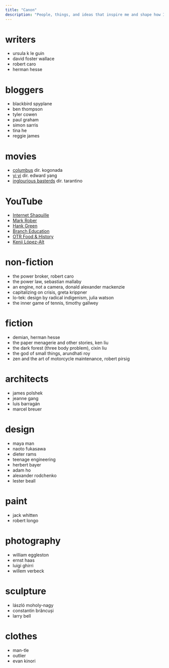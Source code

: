 ```yaml
---
title: "Canon"
description: "People, things, and ideas that inspire me and shape how I think about the world. This is a living document. I’m less interested in single, isolated works; what draws to those listed is a kind of Midas touch to me around what they create."
---
```


# writers

- ursula k le guin
- david foster wallace
- robert caro
- herman hesse

# bloggers

- blackbird spyplane
- ben thompson
- tyler cowen
- paul graham
- simon sarris
- tina he
- reggie james

# movies

- [columbus](https://letterboxd.com/film/columbus-2017/) dir. kogonada
- [yi yi](https://letterboxd.com/film/yi-yi/) dir. edward yang
- [inglourious basterds](https://letterboxd.com/film/inglourious-basterds/) dir. tarantino

# YouTube

- [Internet Shaquille ](https://www.youtube.com/@internetshaquille)
- [Mark Rober](https://www.youtube.com/channel/UCY1kMZp36IQSyNx_9h4mpCg)
- [Hank Green](https://www.youtube.com/@hankschannel)
- [Branch Education](https://www.youtube.com/@BranchEducation)
- [OTR Food & History](https://www.youtube.com/@OTRontheroad)
- [Kenji López-Alt](https://www.youtube.com/@JKenjiLopezAlt)

# non-fiction

- the power broker, robert caro
- the power law, sebastian mallaby
- an engine, not a camera, donald alexander mackenzie
- capitalizing on crisis, greta krippner
- lo-tek: design by radical indigenism, julia watson
- the inner game of tennis, timothy gallwey

# fiction

- demian, herman hesse
- the paper menagerie and other stories, ken liu
- the dark forest (three body problem), cixin liu
- the god of small things, arundhati roy
- zen and the art of motorcycle maintenance, robert pirsig

# architects

- james polshek
- jeanne gang
- luis barragán
- marcel breuer

# design

- maya man
- naoto fukasawa
- dieter rams
- teenage engineering
- herbert bayer
- adam ho
- alexander rodchenko
- lester beall

# paint

- jack whitten
- robert longo

# photography

- william eggleston
- ernst haas
- luigi ghirri
- willem verbeck

# sculpture

- lászló moholy-nagy
- constantin brâncuși
- larry bell

# clothes

- man-tle
- outlier
- evan kinori
